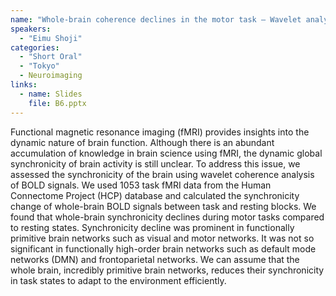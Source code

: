 ```yaml
---
name: "Whole-brain coherence declines in the motor task – Wavelet analysis on task functional MRI data"
speakers:
  - "Eimu Shoji"
categories:
  - "Short Oral"
  - "Tokyo"
  - Neuroimaging
links:
  - name: Slides
    file: B6.pptx
---
```


Functional magnetic resonance imaging (fMRI) provides insights into the dynamic nature of brain function. Although there is an abundant accumulation of knowledge in brain science using fMRI, the dynamic global synchronicity of brain activity is still unclear. To address this issue, we assessed the synchronicity of the brain using wavelet coherence analysis of BOLD signals. We used 1053 task fMRI data from the Human Connectome Project (HCP) database and calculated the synchronicity change of whole-brain BOLD signals between task and resting blocks. We found that whole-brain synchronicity declines during motor tasks compared to resting states. Synchronicity decline was prominent in functionally primitive brain networks such as visual and motor networks. It was not so significant in functionally high-order brain networks such as default mode networks (DMN) and frontoparietal networks. We can assume that the whole brain, incredibly primitive brain networks, reduces their synchronicity in task states to adapt to the environment efficiently.
